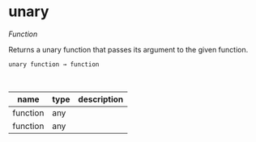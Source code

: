 # unary

_Function_

Returns a unary function that passes its argument to the given function.

<pre><code>unary function &rarr; function</code></pre>
<br>

| name | type | description |
|------|------|-------------|
|function|any||
|function|any||


